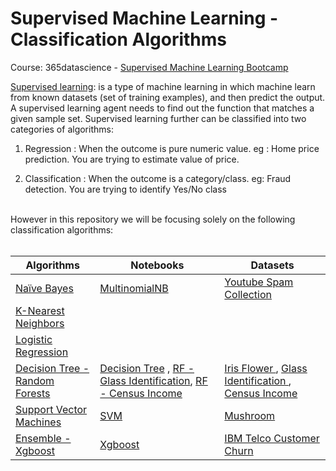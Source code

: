 # Supervised Machine Learning - Classification Algorithms
Course: 365datascience - <a href="https://www.udemy.com/course/the-supervised-machine-learning-course/learn/lecture/33662468#overview">Supervised  Machine Learning Bootcamp</a>



<a href='https://developers.google.com/machine-learning/intro-to-ml/supervised'>Supervised learning</a>: is a type of machine learning in which machine learn
from known datasets (set of training examples), and then predict the output.
A supervised learning agent needs to find out the function that matches a given sample set.
Supervised learning further can be classified into two categories of algorithms:

1) Regression : When the outcome is pure numeric value. 
	eg : Home price prediction. You are trying to estimate value of price.

2) Classification : When the outcome is a category/class. 
	eg: Fraud detection. You are trying to identify Yes/No class

<br>
However in this repository we will be focusing solely on the following classification algorithms:
<br>
<br>
<table>
   <thead>
      <tr>
         <th>Algorithms</th>
         <th>Notebooks</th>
        <th>Datasets</th>
      </tr>
   </thead>
   <tbody>
      <tr>
        <td><a href="https://learn.365datascience.com/courses/preview/machine-learning-with-naive-bayes/">Naïve Bayes </a></td>
        <td><a href="https://github.com/Kmohamedalie/Supervised_Machine_Learning-Classification/blob/master/notebooks/Na%C3%AFve_Bayes_Algorithm%20-%20Youtube_Dataset.ipynb">MultinomialNB </a></td>
        <td><a href="https://archive.ics.uci.edu/dataset/380/youtube+spam+collection">Youtube Spam Collection </a></td>
      </tr>
      <tr>
        <td><a href="https://learn.365datascience.com/courses/preview/machine-learning-with-k-nearest-neighbors/">K-Nearest Neighbors </a></td>
        <td><a href=""> </a></td>
        <td><a href=""> </a></td>
      </tr>
      <tr>
        <td><a href="">Logistic Regression </a></td>
        <td><a href=""> </a></td>
        <td><a href=""></a></td>
      </tr>   
      <tr>
        <td><a href="https://learn.365datascience.com/courses/preview/machine-learning-with-decision-trees-and-random-forests/">Decision Tree - Random Forests</a></td>
        <td><a href=""> </a> <a href="https://github.com/Kmohamedalie/Supervised_Machine_Learning-Classification/blob/master/notebooks/Decision_Tree_Iris_Flower.ipynb">Decision Tree</a> ,
		<a href="https://github.com/Kmohamedalie/Supervised_Machine_Learning-Classification/blob/master/notebooks/Random_Forest_Glass_Identification_dataset.ipynb">RF - Glass Identification</a>, <a href="https://github.com/Kmohamedalie/Supervised_Machine_Learning-Classification/blob/master/notebooks/Random_Forest_Census_Income_dataset.ipynb">RF - Census Income</a>
	</td>
        <td>
		<a href="https://github.com/Kmohamedalie/Supervised_Machine_Learning-Classification/blob/master/datasets/Iris.csv">Iris Flower </a>,
	        <a href="https://github.com/Kmohamedalie/Supervised_Machine_Learning-Classification/blob/master/datasets/glass.csv"> Glass Identification </a>,
	        <a href="https://github.com/Kmohamedalie/Supervised_Machine_Learning-Classification/tree/master/datasets/Census_Income_Dataset">Census Income</a>	
        </td>
      <tr>
        <td><a href="https://learn.365datascience.com/courses/preview/machine-learning-with-support-vector-machines/">Support Vector Machines </a></td> 
        <td><a href="https://github.com/Kmohamedalie/Supervised_Machine_Learning-Classification/blob/master/notebooks/Support_Vector_Machine_Algorithm_Mushroom.ipynb"> SVM</a></td>
        <td><a href="https://github.com/Kmohamedalie/Supervised_Machine_Learning-Classification/blob/master/datasets/mushrooms-full-dataset.csv">Mushroom </a></td>
      </tr>
      <tr>
        <td><a href="">Ensemble - Xgboost </a></td>
	<td><a href="https://github.com/Kmohamedalie/Supervised_Machine_Learning-Classification/blob/master/notebooks/Xgboost_Algorithm_IBM_Telco_Customer_Churn.ipynb">Xgboost</a></td>
        <td><a href="https://github.com/Kmohamedalie/Supervised_Machine_Learning-Classification/blob/master/datasets/Telco-Customer-Churn.csv"> IBM Telco Customer Churn</a></td>
      </tr>       
   </tbody>
</table>
